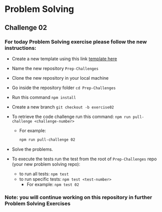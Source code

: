 # Problem Solving

## Challenge 02

### For today Problem Solving exercise please follow the new instructions:

- Create a new template using this link [template here](https://github.com/LTUC/prep-challenges/generate)

- Name the new repository `Prep-Challenges` 

- Clone the new repository in your local machine

- Go inside the repository folder `cd Prep-Challenges` 

- Run this command `npm install`

- Create a new branch `git checkout -b exercise02`

- To retrieve the code challenge run this command: `npm run pull-challenge <challenge-number>`

  - For example:

    ```bash
    npm run pull-challenge 02
    ```


- Solve the problems.

- To execute the tests run the test from the root of `Prep-Challenges` repo (your new problem solving repo):

  - to run all tests: `npm test`
  - to run specific tests: `npm test <test-number>`
    - For example: `npm test 02`

### Note: you will continue working on this repository in further Problem Solving Exercises 
